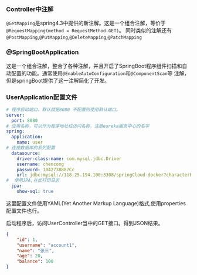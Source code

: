 ### Controller中注解
`@GetMapping`是spring4.3中提供的新注解。这是一个组合注解，等价于`@RequestMapping(method = RequestMethod.GET)`。
同时类似的注解还有`@PostMapping`,`@PutMapping`,`@DeleteMapping`,`@PatchMapping`

### @SpringBootApplication
这是一个组合注解，整合了各种注解，并且开启了SpringBoot程序组件扫描和自动配置的功能。通常使用`@EnableAutoConfiguration`和`@ComponentScan`等
注解，但是springBoot提供了这一注解简化了开发。

### UserApplication配置文件
```yaml
# 程序启动端口，默认就是8080 不配置则使用默认端口。
server:
  port: 8080
# 应用名称，可以作为程序地址栏访问名称，注册eureka服务中心的名字
spring:
  application:
    name: user
# 连接数据库的系列配置
  datasource:
    driver-class-name: com.mysql.jdbc.Driver
    username: chencong
    password: 1042738887Cc
    url: jdbc:mysql://118.25.194.100:3308/springCloud-docker?characterEncoding=utf-8&useSSL=false
#  使用JPA,在此打印日志
  jpa:
    show-sql: true
```
这里配置文件使用YAML(Yet Another Markup Language)格式,使用properties配置文件也行。

启动程序后，访问UserController当中的GET接口。得到JSON结果。
```json
{
    "id": 1,
    "username": "account1",
    "name": "张三",
    "age": 20,
    "balance": 100
}
```